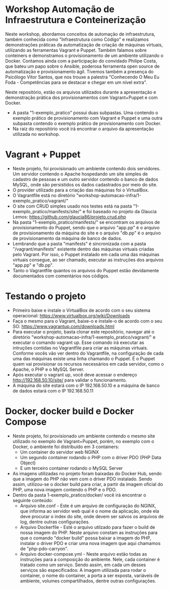 # Workshop Automação de Infraestrutura e Conteinerização

Neste workshop, abordamos conceitos de automação de infraestrutura, também conhecida como "Infraestrutura como Código" e realizamos demonstrações práticas da automatização de criação de máquinas virtuais, utilizando as ferramentas Vagrant e Puppet. Também falamos sobre conteiners e demonstramos o provisionamento de um ambiente utilizando o Docker. 
Contamos ainda com a participação do convidado Philipe Costa, que bateu um papo sobre o Ansible, poderosa ferramenta open source de automatização e provisionamento ágil. 
Tivemos também a presença do Psicólogo Vitor Santos, que nos trouxe a palestra "Conhecendo O Meu Eu Foda - Competências para se destacar e chegar em um nível extra". 

Neste repositório, estão os arquivos utilizados durante a apresentação e demonstração prática dos provisionamentos com Vagrant+Puppet e com Docker.

- A pasta "1-exemplo_pratico" possui duas subpastas. Uma contendo o exemplo prático de provisionamento com Vagrant e Puppet e uma outra subpasta contendo o exemplo prático de provisionamento com Docker.
- Na raiz do repositório você irá encontrar o arquivo da apresentação utilizada no workshop.

# Vagrant + Puppet
- Neste projeto, foi provisionado um ambiente contendo dois servidores. Um servidor contendo o  Apache hospedando um site simples de cadastro de pessoas e um outro servidor contendo o banco de dados MySQL, onde são persistidos os dados cadastrados por meio do site.
- O provider utilizado para a criação das máquinas foi o VirtualBox.
- O Vagrantfile está no diretório "workshop-automacao-infra/1-exemplo_pratico/vagrant/"
- O site com CRUD simples usado nos testes está na pasta "1-exemplo_pratico/manifests/site/" e foi baseado no projeto da Glaucia Lemos: https://github.com/glaucia86/projeto.crud.php
- Na pasta "1-exemplo_pratico/manifests/" se encontram os arquivos de provisionamento do Puppet, sendo que o arquivo "app.pp" é o arquivo de provisionamento da máquina do site e o arquivo "db.pp" é o arquivo de provisionamento da máquina de banco de dados.
- Lembrando que a pasta "manifests" é sincronizada com a pasta "/vagrant/manifests" existente dentro das máquinas virtuais criadas pelo Vagrant. Por isso, o Puppet instalado em cada uma das máquinas virtuais consegue, ao ser chamado, executar as instruções dos arquivos "app.pp" e "db.pp".
- Tanto o Vagrantfile quantos os arquivos do Puppet estão devidamente documentados com comentários nos códigos.

# Testando o projeto
- Primeiro baixe e instale o VirtualBox de acordo com o seu sistema operacional: https://www.virtualbox.org/wiki/Downloads
- Faça o mesmo para o Vagrant, baixe-o e instale-o de acordo com o seu SO: https://www.vagrantup.com/downloads.html
- Para executar o projeto, basta clonar este repositório, navegar até o diretório "workshop-automacao-infra/1-exemplo_pratico/vagrant/" e executar o comando vagrant up. Esse comando irá executar as intruções contidas no Vagrantfile para criar as máquinas virtuais. Conforme vocês vão ver dentro do Vagrantfile, na configuração de cada uma das máquinas existe uma linha chamando o Puppet. É o Puppet quem vai provisionar os recursos necessários em cada servidor, como o Apache, o PHP e o MySQL Server.
- Após executar o vagrant up, você deve acessar o endereço http://192.168.50.10/site/ para validar o funcionamento.
- A máquina do site estará com o IP 192.168.50.10 e a máquina de banco de dados estará com o IP 192.168.50.11


# Docker, docker build e Docker Compose
- Neste projeto, foi provisionado um ambiente contendo o mesmo site utilizado no exemplo de Vagrant+Puppet, porém, no exemplo com o Docker, o ambiente foi distribuído em 3 containers:
  - Um container do servidor web NGINX
  - Um segundo container rodando o PHP com o driver PDO (PHP Data Object)
  - E um terceiro container rodando o MySQL Server
- As imagens utilizadas no projeto foram baixadas do Docker Hub, sendo que a imagem do PHP não vem com o driver PDO instalado. Sendo assim, utilizou-se o docker build para criar, a partir da imagem oficial do PHP, uma nova imagem contendo o PHP e o PDO.
- Dentro da pasta  1-exemplo_pratico/docker/ você irá encontrar o seguinte conteúdo:
  - Arquivo site.conf - Este é um arquivo de configuração do NGINX, que informa ao servidor web qual é o nome da aplicação, onde ela deve procurar o index do site, onde devem ser salvos os arquivos de log, dentre outras configurações.
  - Arquivo Dockerfile - Esté o arquivo utilzado para fazer o build de nossa imagem do PHP. Neste arquivo constam as instruções para que o comando "docker build" possa baixar a imagem do PHP, instalar o driver PDO e criar uma nova imagem que aqui chamamos de "php-pdo-carryon".
  - Arquivo docker-compose.yml - Neste arquivo estão todas as instruções para a composição do ambiente. Nele, cada container é tratado como um serviço. Sendo assim, em cada um desses serviços são especificados: A imagem utilizada para rodar o container, o nome do container, a porta a ser exposta, variáveis de ambiente, volumes compartilhados, dentre outras configurações.


